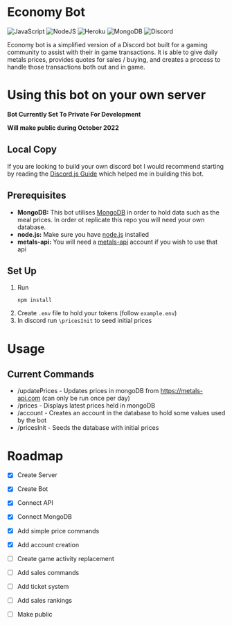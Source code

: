 # Economy Bot #
![JavaScript](https://img.shields.io/badge/-JavaScript-black?style=flat-square&logo=javascript)
![NodeJS](https://img.shields.io/badge/node.js-6DA55F?style=flat-square&logo=node.js&logoColor=white)
![Heroku](https://img.shields.io/badge/-Heroku-430098?style=flat-square&logo=heroku)
![MongoDB](https://img.shields.io/badge/MongoDB-%234ea94b.svg?style=flat-square&logo=mongodb&logoColor=white)
![Discord](https://img.shields.io/badge/discord.js-%237289DA.svg?style=flat-square&logo=discord&logoColor=white)

Economy bot is a simplified version of a Discord bot built for a gaming community to assist with their in game transactions. It is able to give daily metals prices, provides quotes for sales / buying, and creates a process to handle those transactions both out and in game. 

# Using this bot on your own server #
**Bot Currently Set To Private For Development**

**Will make public during October 2022**

## Local Copy ##
If you are looking to build your own discord bot I would recommend starting by reading the [Discord.js Guide](https://discordjs.guide) which helped me in building this bot. 

## Prerequisites ##
- **MongoDB:** This bot utilises [MongoDB](https://www.mongodb.com/docs/manual/tutorial/getting-started/) in order to hold data such as the meal prices. In order ot replicate this repo you will need your own database. 
- **node.js:** Make sure you have [node.js](https://nodejs.org/en/) installed 
- **metals-api:** You will need a [metals-api](https://metals-api.com/) account if you wish to use that api

## Set Up ##
1. Run 
    ```
    npm install
    ```
2. Create `.env` file to hold your tokens (follow `example.env`)
3. In discord run `\pricesInit` to seed initial prices

# Usage #
 ## Current Commands ## 
- /updatePrices - Updates prices in mongoDB from https://metals-api.com (can only be run once per day)
- /prices - Displays latest prices held in mongoDB
- /account - Creates an account in the database to hold some values used by the bot 
- /pricesInit - Seeds the database with initial prices

# Roadmap #

- [x] Create Server
- [x] Create Bot
- [x] Connect API
- [x] Connect MongoDB
- [x] Add simple price commands
- [x] Add account creation
- [ ] Create game activity replacement
- [ ] Add sales commands
- [ ] Add ticket system
- [ ] Add sales rankings
- [ ] Make public



